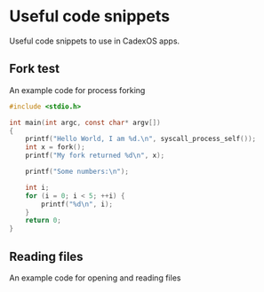 # Useful code snippets

Useful code snippets to use in CadexOS apps.

## Fork test

An example code for process forking

```c
#include <stdio.h>

int main(int argc, const char* argv[])
{
    printf("Hello World, I am %d.\n", syscall_process_self());
    int x = fork();
    printf("My fork returned %d\n", x);

    printf("Some numbers:\n");

    int i;
    for (i = 0; i < 5; ++i) {
        printf("%d\n", i);
    }
    return 0;
}
```

## Reading files

An example code for opening and reading files

